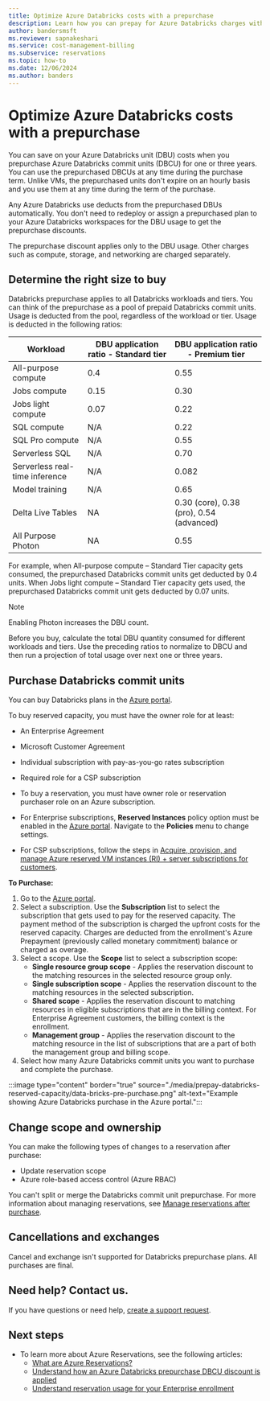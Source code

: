 ```yaml
---
title: Optimize Azure Databricks costs with a prepurchase
description: Learn how you can prepay for Azure Databricks charges with reserved capacity to save money.
author: bandersmsft
ms.reviewer: sapnakeshari
ms.service: cost-management-billing
ms.subservice: reservations
ms.topic: how-to
ms.date: 12/06/2024
ms.author: banders
---
```


# Optimize Azure Databricks costs with a prepurchase

You can save on your Azure Databricks unit (DBU) costs when you prepurchase Azure Databricks commit units (DBCU) for one or three years. You can use the prepurchased DBCUs at any time during the purchase term. Unlike VMs, the prepurchased units don't expire on an hourly basis and you use them at any time during the term of the purchase.

Any Azure Databricks use deducts from the prepurchased DBUs automatically. You don't need to redeploy or assign a prepurchased plan to your Azure Databricks workspaces for the DBU usage to get the prepurchase discounts.

The prepurchase discount applies only to the DBU usage. Other charges such as compute, storage, and networking are charged separately.

## Determine the right size to buy

Databricks prepurchase applies to all Databricks workloads and tiers. You can think of the prepurchase as a pool of prepaid Databricks commit units. Usage is deducted from the pool, regardless of the workload or tier. Usage is deducted in the following ratios:

| Workload | DBU application ratio - Standard tier | DBU application ratio - Premium tier |
| --- | --- | --- |
| All-purpose compute | 0.4 | 0.55 |
| Jobs compute | 0.15 | 0.30 |
| Jobs light compute | 0.07 | 0.22 |
| SQL compute | N/A | 0.22 |
| SQL Pro compute | N/A | 0.55 |
| Serverless SQL | N/A | 0.70 |
| Serverless real-time inference | N/A | 0.082 |
| Model training | N/A | 0.65 |
| Delta Live Tables | NA | 0.30 (core), 0.38 (pro), 0.54 (advanced) |
| All Purpose Photon | NA | 0.55 |

For example, when All-purpose compute – Standard Tier capacity gets consumed, the prepurchased Databricks commit units get deducted by 0.4 units. When Jobs light compute – Standard Tier capacity gets used, the prepurchased Databricks commit unit gets deducted by 0.07 units.

>[!NOTE]
> Enabling Photon increases the DBU count.

Before you buy, calculate the total DBU quantity consumed for different workloads and tiers. Use the preceding ratios to normalize to DBCU and then run a projection of total usage over next one or three years.

## Purchase Databricks commit units

You can buy Databricks plans in the [Azure portal](https://portal.azure.com/#blade/Microsoft_Azure_Reservations/CreateBlade/referrer/documentation/filters/%7B%22reservedResourceType%22%3A%22Databricks%22%7D). 

To buy reserved capacity, you must have the owner role for at least:

- An Enterprise Agreement
- Microsoft Customer Agreement
- Individual subscription with pay-as-you-go rates subscription
- Required role for a CSP subscription

- To buy a reservation, you must have owner role or reservation purchaser role on an Azure subscription.
- For Enterprise subscriptions, **Reserved Instances** policy option must be enabled in the [Azure portal](https://portal.azure.com/#blade/Microsoft_Azure_GTM/ModernBillingMenuBlade/AllBillingScopes). Navigate to the **Policies** menu to change settings.
- For CSP subscriptions, follow the steps in [Acquire, provision, and manage Azure reserved VM instances (RI) + server subscriptions for customers](/partner-center/azure-ri-server-subscriptions).

**To Purchase:**

1. Go to the [Azure portal](https://portal.azure.com/#blade/Microsoft_Azure_Reservations/CreateBlade/referrer/documentation/filters/%7B%22reservedResourceType%22%3A%22Databricks%22%7D).
1. Select a subscription. Use the **Subscription** list to select the subscription that gets used to pay for the reserved capacity. The payment method of the subscription is charged the upfront costs for the reserved capacity. Charges are deducted from the enrollment's Azure Prepayment (previously called monetary commitment) balance or charged as overage.
1. Select a scope. Use the **Scope** list to select a subscription scope:
    - **Single resource group scope** - Applies the reservation discount to the matching resources in the selected resource group only.
    - **Single subscription scope** - Applies the reservation discount to the matching resources in the selected subscription.
    - **Shared scope** - Applies the reservation discount to matching resources in eligible subscriptions that are in the billing context. For Enterprise Agreement customers, the billing context is the enrollment.
    - **Management group** - Applies the reservation discount to the matching resource in the list of subscriptions that are a part of both the management group and billing scope.
1. Select how many Azure Databricks commit units you want to purchase and complete the purchase.


:::image type="content" border="true" source="./media/prepay-databricks-reserved-capacity/data-bricks-pre-purchase.png" alt-text="Example showing Azure Databricks purchase in the Azure portal.":::

## Change scope and ownership

You can make the following types of changes to a reservation after purchase:

- Update reservation scope
- Azure role-based access control (Azure RBAC)

You can't split or merge the Databricks commit unit prepurchase. For more information about managing reservations, see [Manage reservations after purchase](manage-reserved-vm-instance.md).

## Cancellations and exchanges

Cancel and exchange isn't supported for Databricks prepurchase plans. All purchases are final.

## Need help? Contact us.

If you have questions or need help, [create a support request](https://portal.azure.com/#blade/Microsoft_Azure_Support/HelpAndSupportBlade/newsupportrequest).

## Next steps

- To learn more about Azure Reservations, see the following articles:
  - [What are Azure Reservations?](save-compute-costs-reservations.md)
  - [Understand how an Azure Databricks prepurchase DBCU discount is applied](reservation-discount-databricks.md)
  - [Understand reservation usage for your Enterprise enrollment](understand-reserved-instance-usage-ea.md)
